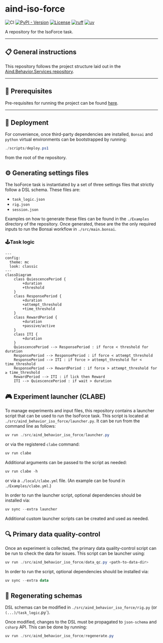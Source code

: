 # aind-iso-force

![CI](https://github.com/AllenNeuralDynamics/Aind.Behavior.IsoForce/actions/workflows/ci.yml/badge.svg)
[![PyPI - Version](https://img.shields.io/pypi/v/aind-behavior-iso-force)](https://pypi.org/project/aind-behavior-iso-force/)
[![License](https://img.shields.io/badge/license-MIT-brightgreen)](LICENSE)
[![ruff](https://img.shields.io/endpoint?url=https://raw.githubusercontent.com/astral-sh/ruff/main/assets/badge/v2.json)](https://github.com/astral-sh/ruff)
[![uv](https://img.shields.io/endpoint?url=https://raw.githubusercontent.com/astral-sh/uv/main/assets/badge/v0.json)](https://github.com/astral-sh/uv)

A repository for the IsoForce task.

---

## 📋 General instructions

This repository follows the project structure laid out in the [Aind.Behavior.Services repository](https://github.com/AllenNeuralDynamics/Aind.Behavior.Services).

---

## 🔧 Prerequisites

Pre-requisites for running the project can be found [here](https://github.com/AllenNeuralDynamics/Aind.Behavior.Services?tab=readme-ov-file#prerequisites).

---

## 🚀 Deployment

For convenience, once third-party dependencies are installed, `Bonsai` and `python` virtual environments can be bootstrapped by running:

```powershell
./scripts/deploy.ps1
```

from the root of the repository.

## ⚙️ Generating settings files

The IsoForce task is instantiated by a set of three settings files that strictly follow a DSL schema. These files are:
- `task_logic.json`
- `rig.json`
- `session.json`

Examples on how to generate these files can be found in the `./Examples` directory of the repository. Once generated, these are the the only required inputs to run the Bonsai workflow in `./src/main.bonsai`.

### 🕹️Task logic

```mermaid
---
config:
  theme: mc
  look: classic
---
classDiagram
    class QuiescencePeriod {
        +duration
        +threshold
    }
    class ResponsePeriod {
        +duration
        +attempt_threshold
        +time_threshold
    }
    class RewardPeriod {
        +duration
        +passive/active
    }
    class ITI {
        +duration
    }
    QuiescencePeriod --> ResponsePeriod : if force < threshold for duration
    ResponsePeriod --> ResponsePeriod : if force < attempt_threshold
    ResponsePeriod --> ITI : if force > attempt_threshold for < time_threshold
    ResponsePeriod --> RewardPeriod : if force > attempt_threshold for ≥ time_threshold
    RewardPeriod --> ITI : if lick then Reward
    ITI --> QuiescencePeriod : if wait > duration
```

## 🎮 Experiment launcher (CLABE)

To manage experiments and input files, this repository contains a launcher script that can be used to run the IsoForce task. This script is located at `./src/aind_behavior_iso_force/launcher.py`. It can be run from the command line as follows:

```powershell
uv run ./src/aind_behavior_iso_force/launcher.py
```

or via the registered `clabe` command:

```powershell
uv run clabe
```

Additional arguments can be passed to the script as needed:

```powershell
uv run clabe -h
```

or via a `./local/clabe.yml` file. (An example can be found in `./Examples/clabe.yml`.)

In order to run the launcher script, optional dependencies should be installed via:

```powershell
uv sync --extra launcher
```

Additional custom launcher scripts can be created and used as needed.

## 🔍 Primary data quality-control

Once an experiment is collected, the primary data quality-control script can be run to check the data for issues. This script can be launcher using:

```powershell
uv run ./src/aind_behavior_iso_force/data_qc.py <path-to-data-dir>
```

In order to run the script, optional dependencies should be installed via:

```powershell
uv sync --extra data
```

## 🔄 Regenerating schemas

DSL schemas can be modified in `./src/aind_behavior_iso_force/rig.py` (or `(...)/task_logic`.py`).

Once modified, changes to the DSL must be propagated to `json-schema` and `csharp` API. This can be done by running:

```powershell
uv run ./src/aind_behavior_iso_force/regenerate.py
```
